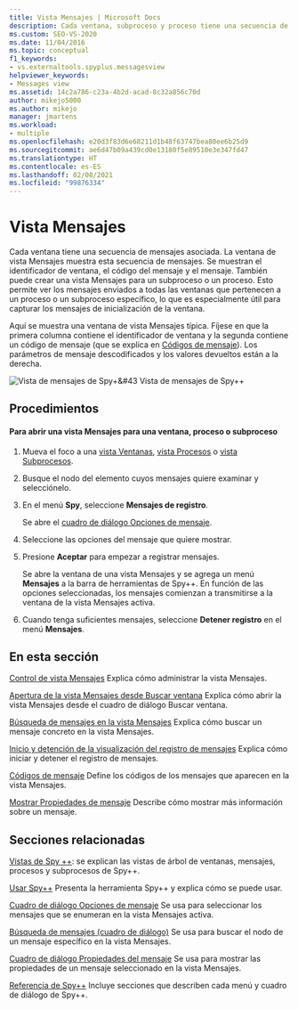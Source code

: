 ```yaml
---
title: Vista Mensajes | Microsoft Docs
description: Cada ventana, subproceso y proceso tiene una secuencia de mensajes asociada que se puede ver en una ventana de la vista Mensajes. Obtenga información sobre cómo abrir y controlar la vista Mensajes.
ms.custom: SEO-VS-2020
ms.date: 11/04/2016
ms.topic: conceptual
f1_keywords:
- vs.externaltools.spyplus.messagesview
helpviewer_keywords:
- Messages view
ms.assetid: 14c2a786-c23a-4b2d-acad-8c32a856c70d
author: mikejo5000
ms.author: mikejo
manager: jmartens
ms.workload:
- multiple
ms.openlocfilehash: e20d3f83d6e68211d1b48f63747bea80ee6b25d9
ms.sourcegitcommit: ae6d47b09a439cd0e13180f5e89510e3e347fd47
ms.translationtype: HT
ms.contentlocale: es-ES
ms.lasthandoff: 02/08/2021
ms.locfileid: "99876334"
---
```

# <a name="messages-view"></a>Vista Mensajes
Cada ventana tiene una secuencia de mensajes asociada. La ventana de vista Mensajes muestra esta secuencia de mensajes. Se muestran el identificador de ventana, el código del mensaje y el mensaje. También puede crear una vista Mensajes para un subproceso o un proceso. Esto permite ver los mensajes enviados a todas las ventanas que pertenecen a un proceso o un subproceso específico, lo que es especialmente útil para capturar los mensajes de inicialización de la ventana.

 Aquí se muestra una ventana de vista Mensajes típica. Fíjese en que la primera columna contiene el identificador de ventana y la segunda contiene un código de mensaje (que se explica en [Códigos de mensaje](../debugger/message-codes.md)). Los parámetros de mensaje descodificados y los valores devueltos están a la derecha.

 ![Vista de mensajes de Spy&#43;&#43](../debugger/media/spy--_messagesview.png "Spy++_MessagesView") Vista de mensajes de Spy++

## <a name="procedures"></a>Procedimientos

#### <a name="to-open-a-messages-view-for-a-window-process-or-thread"></a>Para abrir una vista Mensajes para una ventana, proceso o subproceso

1. Mueva el foco a una [vista Ventanas](../debugger/windows-view.md), [vista Procesos](../debugger/processes-view.md) o [vista Subprocesos](../debugger/threads-view.md).

2. Busque el nodo del elemento cuyos mensajes quiere examinar y selecciónelo.

3. En el menú **Spy**, seleccione **Mensajes de registro**.

     Se abre el [cuadro de diálogo Opciones de mensaje](../debugger/message-options-dialog-box.md).

4. Seleccione las opciones del mensaje que quiere mostrar.

5. Presione **Aceptar** para empezar a registrar mensajes.

     Se abre la ventana de una vista Mensajes y se agrega un menú **Mensajes** a la barra de herramientas de Spy++. En función de las opciones seleccionadas, los mensajes comienzan a transmitirse a la ventana de la vista Mensajes activa.

6. Cuando tenga suficientes mensajes, seleccione **Detener registro** en el menú **Mensajes**.

## <a name="in-this-section"></a>En esta sección
 [Control de vista Mensajes](../debugger/how-to-control-messages-view.md) Explica cómo administrar la vista Mensajes.

 [Apertura de la vista Mensajes desde Buscar ventana](../debugger/how-to-open-messages-view-from-find-window.md) Explica cómo abrir la vista Mensajes desde el cuadro de diálogo Buscar ventana.

 [Búsqueda de mensajes en la vista Mensajes](../debugger/how-to-search-for-a-message-in-messages-view.md) Explica cómo buscar un mensaje concreto en la vista Mensajes.

 [Inicio y detención de la visualización del registro de mensajes](../debugger/how-to-start-and-stop-the-message-log-display.md) Explica cómo iniciar y detener el registro de mensajes.

 [Códigos de mensaje](../debugger/message-codes.md) Define los códigos de los mensajes que aparecen en la vista Mensajes.

 [Mostrar Propiedades de mensaje](../debugger/how-to-display-message-properties.md) Describe cómo mostrar más información sobre un mensaje.

## <a name="related-sections"></a>Secciones relacionadas
 [Vistas de Spy ++](../debugger/spy-increment-views.md): se explican las vistas de árbol de ventanas, mensajes, procesos y subprocesos de Spy++.

 [Usar Spy++](../debugger/using-spy-increment.md) Presenta la herramienta Spy++ y explica cómo se puede usar.

 [Cuadro de diálogo Opciones de mensaje](../debugger/message-options-dialog-box.md) Se usa para seleccionar los mensajes que se enumeran en la vista Mensajes activa.

 [Búsqueda de mensajes (cuadro de diálogo)](../debugger/message-search-dialog-box.md) Se usa para buscar el nodo de un mensaje específico en la vista Mensajes.

 [Cuadro de diálogo Propiedades del mensaje](../debugger/message-properties-dialog-box.md) Se usa para mostrar las propiedades de un mensaje seleccionado en la vista Mensajes.

 [Referencia de Spy++](../debugger/spy-increment-reference.md) Incluye secciones que describen cada menú y cuadro de diálogo de Spy++.